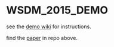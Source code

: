 # WSDM_2015_DEMO

see the [demo wiki](https://github.com/dflatow/WSDM_2015_DEMO/wiki/TOY-DEMO) for instructions.

find the [paper](https://github.com/dflatow/WSDM_2015_DEMO/blob/master/wsdm073-flatow.pdf) in repo above.
     
